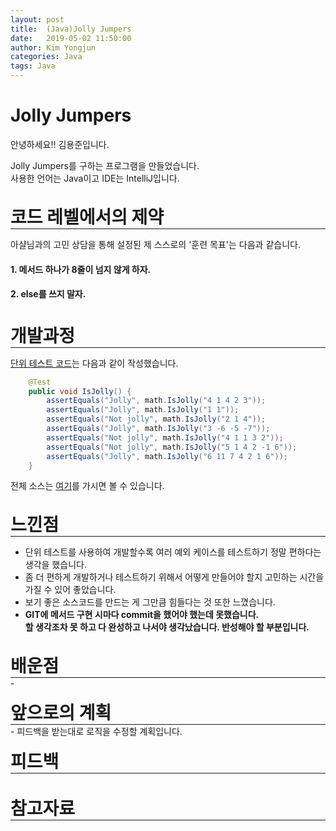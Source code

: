 ```yaml
---
layout: post
title:  (Java)Jolly Jumpers
date:   2019-05-02 11:50:00
author: Kim Yongjun
categories: Java
tags: Java
---
```


# Jolly Jumpers

안녕하세요!! 김용준입니다.

Jolly Jumpers를 구하는 프로그램을 만들었습니다.<br>
사용한 언어는 Java이고 IDE는 IntelliJ입니다.
<br><br>

<h1 style="margin:0px;"> 코드 레벨에서의 제약 </h1>
<hr style="height:1px; margin:0px;">

아샬님과의 고민 상담을 통해 설정된 제 스스로의 '훈련 목표'는 다음과 같습니다.

#### 1. 메서드 하나가 8줄이 넘지 않게 하자.
#### 2. else를 쓰지 말자.
<br>

<h1 style="margin:0px;"> 개발과정 </h1>
<hr style="height:1px; margin:0px;">

[단위 테스트 코드](https://github.com/KimYongjun413/DalLab-Mentoring/blob/master/JollyJumpers/test/JollyJumpersTest.java "단위 테스트 코드 깃허브 링크")는 다음과 같이 작성했습니다.
```java
    @Test
    public void IsJolly() {
        assertEquals("Jolly", math.IsJolly("4 1 4 2 3"));
        assertEquals("Jolly", math.IsJolly("1 1"));
        assertEquals("Not jolly", math.IsJolly("2 1 4"));
        assertEquals("Jolly", math.IsJolly("3 -6 -5 -7"));
        assertEquals("Not jolly", math.IsJolly("4 1 1 3 2"));
        assertEquals("Not jolly", math.IsJolly("5 1 4 2 -1 6"));
        assertEquals("Jolly", math.IsJolly("6 11 7 4 2 1 6"));
    }
```

전체 소스는 [여기](https://github.com/KimYongjun413/DalLab-Mentoring/tree/master/JollyJumpers "Self Number GitHub")를 가시면 볼 수 있습니다.
<br><br>

<h1 style="margin:0px;"> 느낀점 </h1>
<hr style="height:1px; margin:0px;">

- 단위 테스트를 사용하여 개발할수록 여러 예외 케이스를 테스트하기 정말 편하다는 생각을 했습니다. 
- 좀 더 편하게 개발하거나 테스트하기 위해서 어떻게 만들어야 할지 고민하는 시간을 가질 수 있어 좋았습니다. 
- 보기 좋은 소스코드를 만드는 게 그만큼 힘들다는 것 또한 느꼈습니다.
- <b>GIT에 메서드 구현 시마다 commit을 했어야 했는데 못했습니다.<br> 할 생각조차 못 하고 다 완성하고 나서야 생각났습니다. 반성해야 할 부분입니다.</b>
<br><br>

<h1 style="margin:0px;"> 배운점 </h1>
<hr style="height:1px; margin:0px;">
- 
<br><br>

<h1 style="margin:0px;"> 앞으로의 계획 </h1>
<hr style="height:1px; margin:0px;">
- 피드백을 받는대로 로직을 수정할 계획입니다.
<br><br>

<h1 style="margin:0px;"> 피드백 </h1>
<hr style="height:1px; margin:0px;">
<br><br>

<h1 style="margin:0px;"> 참고자료 </h1>
<hr style="height:1px; margin:0px;">
